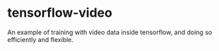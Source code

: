 # tensorflow-video
An example of training with video data inside tensorflow, and doing so efficiently and flexible.
